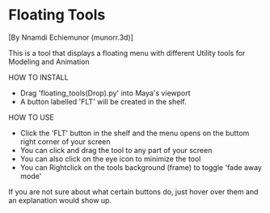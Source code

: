# Floating Tools
[By Nnamdi Echiemunor (munorr.3d)]

This is a tool that displays a floating menu with different Utility tools for Modeling and Animation 

HOW TO INSTALL
- Drag 'floating_tools(Drop).py' into Maya's viewport
- A button labelled 'FLT' will be created in the shelf.

HOW TO USE
- Click the 'FLT' button in the shelf and the menu opens on the buttom right corner of your screen
- You can click and drag the tool to any part of your screen
- You can also click on the eye icon to minimize the tool
- You can Rightclick on the tools background (frame) to toggle 'fade away mode'

If you are not sure about what certain buttons do, just hover over them and an explanation would show up.

